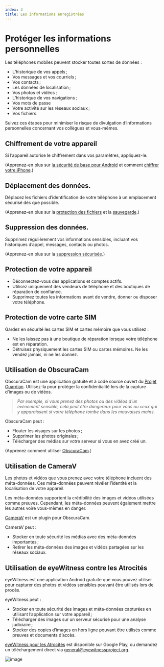 ```yaml
---
index: 3
title: Les informations enregistrées
---
```

# Protéger les informations personnelles

Les téléphones mobiles peuvent stocker toutes sortes de données :

*   L’historique de vos appels ;
*   Vos messages et vos courriels ;
*   Vos contacts ;
*   Les données de localisation ;
*   Vos photos et vidéos ;
*   L’historique de vos navigations ;
*   Vos mots de passe
*   Votre activité sur les réseaux sociaux ;
*   Vos fichiers.

Suivez ces étapes pour minimiser le risque de divulgation d’informations personnelles concernant vos collègues et vous-mêmes.

## Chiffrement de votre appareil

Si l’appareil autorise le chiffrement dans vos paramètres, appliquez-le.

(Apprenez-en plus sur [la sécurité de base pour Android](umbrella://tools/other/s_android.md) et comment  [chiffrer votre iPhone](umbrella://tools/encryption/s_encrypt-your-iphone.md).)

## Déplacement des données.

Déplacez les fichiers d’identification de votre téléphone à un emplacement sécurisé dès que possible.

(Apprenez-en plus sur la [protection des fichiers](umbrella://information/protecting-files) et la [sauvegarde](umbrella://information/backing-up).) 

## Suppression des données.

Supprimez régulièrement vos informations sensibles, incluant vos historiques d’appel, messages, contacts ou photos.

(Apprenez-en plus sur la [suppression sécurisée](umbrella://information/safely-deleting).)

## Protection de votre appareil

*   Déconnectez-vous des applications et comptes actifs.
*   Utilisez uniquement des vendeurs de téléphone et des boutiques de réparation de confiance.
*   Supprimez toutes les informations avant de vendre, donner ou disposer votre téléphone.

## Protection de votre carte SIM

Gardez en sécurité les cartes SIM et cartes mémoire que vous utilisez :

*   Ne les laissez pas à une boutique de réparation lorsque votre téléphone est en réparation.
*   Détruisez physiquement les cartes SIM ou cartes mémoires. Ne les vendez jamais, ni ne les donnez.

## Utilisation de ObscuraCam

ObscuraCam est une application gratuite et à code source ouvert du [Projet Guardian](https://guardianproject.info/). Utilisez-la pour protéger la confidentialité lors de la capture d’images ou de vidéos.

> *Par exemple, si vous prenez des photos ou des vidéos d’un événement sensible, cela peut être dangereux pour vous ou ceux qui y apparaissent si votre téléphone tombe dans les mauvaises mains.*

ObscuraCam peut :

*   Flouter les visages sur les photos ;
*   Supprimer les photos originales ;
*   Télécharger des médias sur votre serveur si vous en avez créé un.

(Apprenez comment utiliser [ObscuraCam](umbrella://tools/messaging/s_obscuracam.md).) 

## Utilisation de CameraV

Les photos et vidéos que vous prenez avec votre téléphone incluent des méta-données. Ces méta-données peuvent révéler l’identité et la localisation de votre appareil.

Les méta-données supportent la crédibilité des images et vidéos utilisées comme preuves. Cependant, les méta-données peuvent également mettre les autres voire vous-mêmes en danger.

[CameraV](https://guardianproject.info/apps/camerav/) est un plugin pour ObscuraCam. 

CameraV peut :

*   Stocker en toute sécurité les médias avec des méta-données importantes ;
*   Retirer les méta-données des images et vidéos partagées sur les réseaux sociaux.

## Utilisation de eyeWitness contre les Atrocités

eyeWitness est une application Android gratuite que vous pouvez utiliser pour capturer des photos et vidéos sensibles pouvant être utilisés lors de procès.

eyeWitness peut :

*   Stocker en toute sécurité des images et méta-données capturées en utilisant l’application sur votre appareil ;
*   Télécharger des images sur un serveur sécurisé pour une analyse judiciaire ;
*   Stocker des copies d’images en hors ligne pouvant être utilisés comme preuves et documents d’accès.

[eyeWitness pour les Atrocités](http://www.eyewitnessproject.org/) est disponible sur Google Play, ou demandez un téléchargement direct via [general@eyewitnessproject.org](general@eyewitnessproject.org).

![image](mobile3.png)